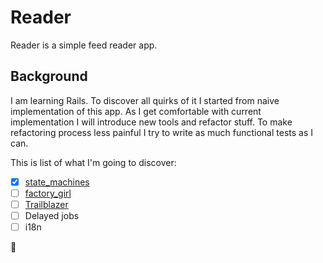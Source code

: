 # Reader
Reader is a simple feed reader app.

## Background
I am learning Rails. To discover all quirks of it I started from naive implementation of this app. As I get comfortable with current implementation I will introduce new tools and refactor stuff. To make refactoring process less painful I try to write as much functional tests as I can.

This is list of what I'm going to discover:
- [x] [state_machines](https://github.com/state-machines/state_machines)
- [ ] [factory_girl](https://github.com/thoughtbot/factory_girl)
- [ ] [Trailblazer](http://trailblazer.to/)
- [ ] Delayed jobs
- [ ] i18n

🚬

